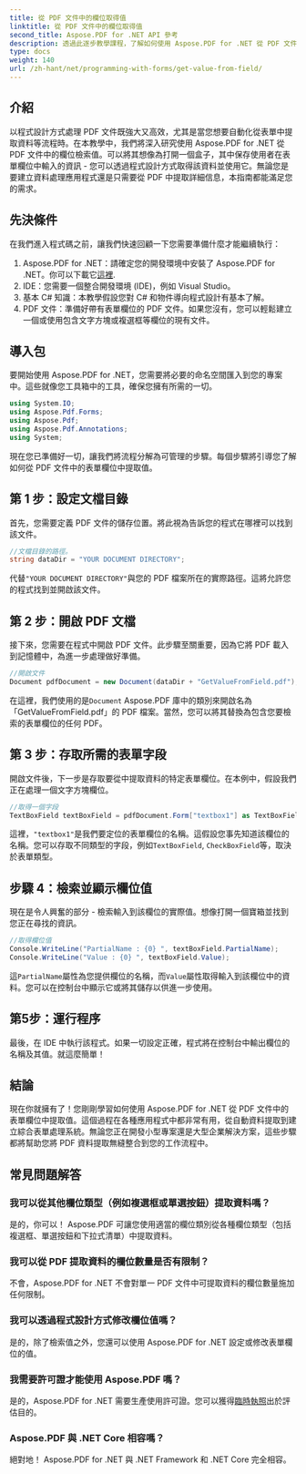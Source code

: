 ```yaml
---
title: 從 PDF 文件中的欄位取得值
linktitle: 從 PDF 文件中的欄位取得值
second_title: Aspose.PDF for .NET API 參考
description: 透過此逐步教學課程，了解如何使用 Aspose.PDF for .NET 從 PDF 文件中的表單欄位輕鬆提取值。
type: docs
weight: 140
url: /zh-hant/net/programming-with-forms/get-value-from-field/
---
```

## 介紹

以程式設計方式處理 PDF 文件既強大又高效，尤其是當您想要自動化從表單中提取資料等流程時。在本教學中，我們將深入研究使用 Aspose.PDF for .NET 從 PDF 文件中的欄位檢索值。可以將其想像為打開一個盒子，其中保存使用者在表單欄位中輸入的資訊 - 您可以透過程式設計方式取得該資料並使用它。無論您是要建立資料處理應用程式還是只需要從 PDF 中提取詳細信息，本指南都能滿足您的需求。

## 先決條件

在我們進入程式碼之前，讓我們快速回顧一下您需要準備什麼才能繼續執行：

1.  Aspose.PDF for .NET：請確定您的開發環境中安裝了 Aspose.PDF for .NET。你可以下載它[這裡](https://releases.aspose.com/pdf/net/).
2. IDE：您需要一個整合開發環境 (IDE)，例如 Visual Studio。
3. 基本 C# 知識：本教學假設您對 C# 和物件導向程式設計有基本了解。
4. PDF 文件：準備好帶有表單欄位的 PDF 文件。如果您沒有，您可以輕鬆建立一個或使用包含文字方塊或複選框等欄位的現有文件。

## 導入包

要開始使用 Aspose.PDF for .NET，您需要將必要的命名空間匯入到您的專案中。這些就像您工具箱中的工具，確保您擁有所需的一切。

```csharp
using System.IO;
using Aspose.Pdf.Forms;
using Aspose.Pdf;
using Aspose.Pdf.Annotations;
using System;
```

現在您已準備好一切，讓我們將流程分解為可管理的步驟。每個步驟將引導您了解如何從 PDF 文件中的表單欄位中提取值。

## 第 1 步：設定文檔目錄

首先，您需要定義 PDF 文件的儲存位置。將此視為告訴您的程式在哪裡可以找到該文件。

```csharp
//文檔目錄的路徑。
string dataDir = "YOUR DOCUMENT DIRECTORY";
```

代替`"YOUR DOCUMENT DIRECTORY"`與您的 PDF 檔案所在的實際路徑。這將允許您的程式找到並開啟該文件。

## 第 2 步：開啟 PDF 文檔

接下來，您需要在程式中開啟 PDF 文件。此步驟至關重要，因為它將 PDF 載入到記憶體中，為進一步處理做好準備。

```csharp
//開啟文件
Document pdfDocument = new Document(dataDir + "GetValueFromField.pdf");
```

在這裡，我們使用的是`Document` Aspose.PDF 庫中的類別來開啟名為「GetValueFromField.pdf」的 PDF 檔案。當然，您可以將其替換為包含您要檢索的表單欄位的任何 PDF。

## 第 3 步：存取所需的表單字段

開啟文件後，下一步是存取要從中提取資料的特定表單欄位。在本例中，假設我們正在處理一個文字方塊欄位。

```csharp
//取得一個字段
TextBoxField textBoxField = pdfDocument.Form["textbox1"] as TextBoxField;
```

這裡，`"textbox1"`是我們要定位的表單欄位的名稱。這假設您事先知道該欄位的名稱。您可以存取不同類型的字段，例如`TextBoxField`, `CheckBoxField`等，取決於表單類型。

## 步驟 4：檢索並顯示欄位值

現在是令人興奮的部分 - 檢索輸入到該欄位的實際值。想像打開一個寶箱並找到您正在尋找的資訊。

```csharp
//取得欄位值
Console.WriteLine("PartialName : {0} ", textBoxField.PartialName);
Console.WriteLine("Value : {0} ", textBoxField.Value);
```

這`PartialName`屬性為您提供欄位的名稱，而`Value`屬性取得輸入到該欄位中的資料。您可以在控制台中顯示它或將其儲存以供進一步使用。

## 第5步：運行程序

最後，在 IDE 中執行該程式。如果一切設定正確，程式將在控制台中輸出欄位的名稱及其值。就這麼簡單！

## 結論

現在你就擁有了！您剛剛學習如何使用 Aspose.PDF for .NET 從 PDF 文件中的表單欄位中提取值。這個過程在各種應用程式中都非常有用，從自動資料提取到建立綜合表單處理系統。無論您正在開發小型專案還是大型企業解決方案，這些步驟都將幫助您將 PDF 資料提取無縫整合到您的工作流程中。

## 常見問題解答

### 我可以從其他欄位類型（例如複選框或單選按鈕）提取資料嗎？  
是的，你可以！ Aspose.PDF 可讓您使用適當的欄位類別從各種欄位類型（包括複選框、單選按鈕和下拉式清單）中提取資料。

### 我可以從 PDF 提取資料的欄位數量是否有限制？  
不會，Aspose.PDF for .NET 不會對單一 PDF 文件中可提取資料的欄位數量施加任何限制。

### 我可以透過程式設計方式修改欄位值嗎？  
是的，除了檢索值之外，您還可以使用 Aspose.PDF for .NET 設定或修改表單欄位的值。

### 我需要許可證才能使用 Aspose.PDF 嗎？  
是的，Aspose.PDF for .NET 需要生產使用許可證。您可以獲得[臨時執照](https://purchase.aspose.com/temporary-license/)出於評估目的。

### Aspose.PDF 與 .NET Core 相容嗎？  
絕對地！ Aspose.PDF for .NET 與 .NET Framework 和 .NET Core 完全相容。